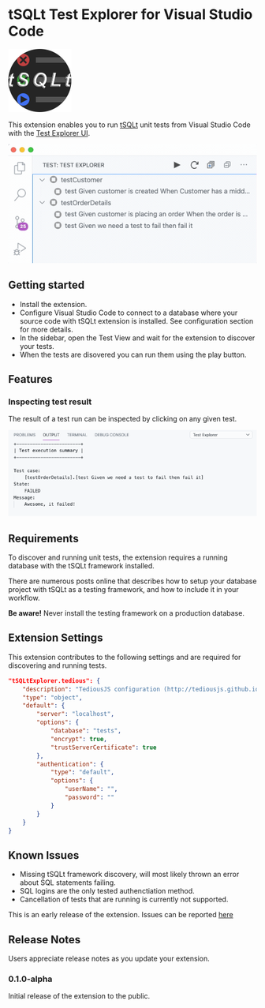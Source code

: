 # tSQLt Test Explorer for Visual Studio Code

![logo](images/icon.png)

This extension enables you to run [tSQLt](https://github.com/tSQLt-org/tSQLt) unit tests from Visual Studio Code with the [Test Explorer UI](https://marketplace.visualstudio.com/items?itemName=hbenl.vscode-test-explorer).

![feature_discover_run](images/feature_discover_run.gif)


## Getting started

- Install the extension.
- Configure Visual Studio Code to connect to a database where your source code with tSQLt extension is installed. See configuration section for more details. 
- In the sidebar, open the Test View and wait for the extension to discover your tests.
- When the tests are disovered you can run them using the play button. 

## Features

### Inspecting test result

The result of a test run can be inspected by clicking on any given test.  

![feature_test_result](images/feature_test_result.png)

## Requirements

To discover and running unit tests, the extension requires a running database with the tSQLt framework installed. 

There are numerous posts online that describes how to setup your database project with tSQLt as a testing framework, and how to include it in your workflow.

**Be aware!** Never install the testing framework on a production database.

## Extension Settings

This extension contributes to the following settings and are required for discovering and running tests.

```json
"tSQLtExplorer.tedious": {
    "description": "TediousJS configuration (http://tediousjs.github.io/tedious/)",
    "type": "object",
    "default": {
        "server": "localhost",
        "options": {
            "database": "tests",
            "encrypt": true,
            "trustServerCertificate": true
        },
        "authentication": {
            "type": "default",
            "options": {
                "userName": "",
                "password": ""
            }
        }
    }
}
```

## Known Issues

- Missing tSQLt framework discovery, will most likely thrown an error about SQL statements failing.
- SQL logins are the only tested authenctiation method.
- Cancellation of tests that are running is currently not supported.

This is an early release of the extension. Issues can be reported [here]()

## Release Notes

Users appreciate release notes as you update your extension.

### 0.1.0-alpha

Initial release of the extension to the public. 

